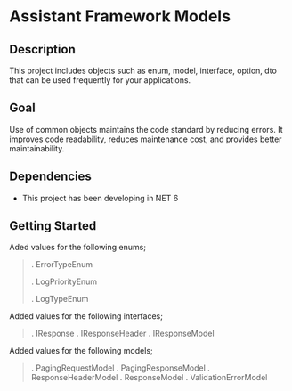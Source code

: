 # Assistant Framework Models

## Description

This project includes objects such as enum, model, interface, option, dto that can be used frequently for your applications.

## Goal

Use of common objects maintains the code standard by reducing errors. It improves code readability, reduces maintenance cost, and provides better maintainability.

## Dependencies

* This project has been developing in NET 6

## Getting Started

Aded values for the following enums;
> . ErrorTypeEnum
>
> . LogPriorityEnum
>
> . LogTypeEnum

Added values for the following interfaces;
> . IResponse
> . IResponseHeader
> . IResponseModel

Added values for the following models;
> . PagingRequestModel
> . PagingResponseModel
> . ResponseHeaderModel
> . ResponseModel
> . ValidationErrorModel
